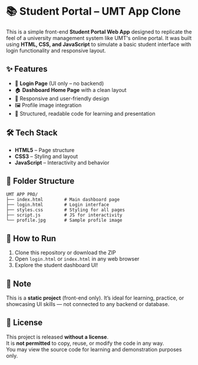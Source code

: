 
# 📚 Student Portal – UMT App Clone

This is a simple front-end **Student Portal Web App** designed to replicate the feel of a university management system like UMT's online portal. It was built using **HTML, CSS, and JavaScript** to simulate a basic student interface with login functionality and responsive layout.

## ✨ Features

- 🔐 **Login Page** (UI only – no backend)
- 🏠 **Dashboard Home Page** with a clean layout
- 🎨 Responsive and user-friendly design
- 🖼️ Profile image integration
- 📄 Structured, readable code for learning and presentation

## 🛠️ Tech Stack

- **HTML5** – Page structure
- **CSS3** – Styling and layout
- **JavaScript** – Interactivity and behavior

## 📂 Folder Structure

```
UMT APP PRO/
├── index.html        # Main dashboard page
├── login.html        # Login interface
├── styles.css        # Styling for all pages
├── script.js         # JS for interactivity
└── profile.jpg       # Sample profile image
```

## 🚀 How to Run

1. Clone this repository or download the ZIP
2. Open `login.html` or `index.html` in any web browser
3. Explore the student dashboard UI!

## 🧠 Note

This is a **static project** (front-end only). It’s ideal for learning, practice, or showcasing UI skills — not connected to any backend or database.


## 📄 License

This project is released **without a license**.  
It is **not permitted** to copy, reuse, or modify the code in any way.  
You may view the source code for learning and demonstration purposes only.
